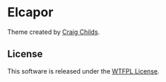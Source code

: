 # Elcapor

Theme created by [Craig Childs](http://craigchilds.me).

## License

This software is released under the [WTFPL License](http://sam.zoy.org/wtfpl/COPYING).
